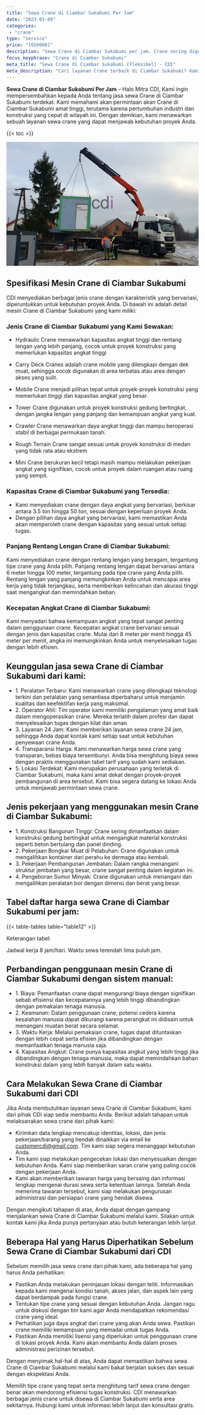 ```yaml
---
title: "Sewa Crane di Ciambar Sukabumi Per Jam"
date: "2023-03-09"
categories:
 - "crane"
type: "service"
price: "[650000]"
description: "Sewa Crane di Ciambar Sukabumi per jam. Crane sering digunakan untuk proyek pembangunan sebagai alat angkat berat yang efisien. Dapatkan penawaran spesial sekarang."
focus_keyphrase: "Crane di Ciambar Sukabumi"
meta_title: "Sewa Crane di Ciambar Sukabumi [Fleksibel] - CDI"
meta_description: "Cari layanan Crane terbaik di Ciambar Sukabumi? Kami menyediakan Crane berkualitas untuk proyek pembangunan. Dapatkan penawaran sekarang."
---
```


**Sewa Crane di Ciambar Sukabumi Per Jam** – Halo Mitra CDI, Kami ingin mempersembahkan kepada Anda tentang jasa sewa Crane di Ciambar Sukabumi terdekat. Kami memahami akan permintaan akan Crane di Ciambar Sukabumi amat tinggi, terutama karena pertumbuhan industri dan konstruksi yang cepat di wilayah ini. Dengan demikian, kami menawarkan sebuah layanan sewa crane yang dapat menjawab kebutuhan proyek Anda.

{{< toc >}}

![Sewa Crane di Ciambar Sukabumi Per Jam](/images/crane/crane-21.jpg)

## Spesifikasi Mesin Crane di Ciambar Sukabumi

CDI menyediakan berbagai jenis crane dengan karakteristik yang bervariasi, diperuntukkan untuk kebutuhan proyek Anda. Di bawah ini adalah detail mesin Crane di Ciambar Sukabumi yang kami miliki:

### Jenis Crane di Ciambar Sukabumi yang Kami Sewakan:

*   Hydraulic Crane menawarkan kapasitas angkat tinggi dan rentang lengan yang lebih panjang, cocok untuk proyek konstruksi yang memerlukan kapasitas angkat tinggi

*   Carry Deck Cranes adalah crane mobile yang dilengkapi dengan dek muat, sehingga cocok digunakan di area terbatas atau area dengan akses yang sulit.
*   Mobile Crane menjadi pilihan tepat untuk proyek-proyek konstruksi yang memerlukan tinggi dan kapasitas angkat yang besar.
*   Tower Crane digunakan untuk proyek konstruksi gedung bertingkat, dengan jangka lengan yang panjang dan kemampuan angkat yang kuat.
*   Crawler Crane menawarkan daya angkat tinggi dan mampu beroperasi stabil di berbagai permukaan tanah.
*   Rough Terrain Crane sangat sesuai untuk proyek konstruksi di medan yang tidak rata atau ekstrem

*   Mini Crane berukuran kecil tetapi masih mampu melakukan pekerjaan angkat yang signifikan, cocok untuk proyek dalam ruangan atau ruang yang sempit.

### Kapasitas Crane di Ciambar Sukabumi yang Tersedia:

*   Kami menyediakan crane dengan daya angkat yang bervariasi, berkisar antara 3.5 ton hingga 50 ton, sesuai dengan keperluan proyek Anda.
*   Dengan pilihan daya angkat yang bervariasi, kami memastikan Anda akan memperoleh crane dengan kapasitas yang sesuai untuk setiap tugas.

### Panjang Rentang Lengan Crane di Ciambar Sukabumi:

Kami menyediakan crane dengan rentang lengan yang beragam, tergantung tipe crane yang Anda pilih. Panjang rentang lengan dapat bervariasi antara 6 meter hingga 100 meter, tergantung pada tipe crane yang Anda pilih. Rentang lengan yang panjang memungkinkan Anda untuk mencapai area kerja yang tidak terjangkau, serta memberikan kelincahan dan akurasi tinggi saat mengangkat dan memindahkan beban.

### Kecepatan Angkat Crane di Ciambar Sukabumi:

Kami menyadari bahwa kemampuan angkat yang tepat sangat penting dalam penggunaan crane. Kecepatan angkat crane bervariasi sesuai dengan jenis dan kapasitas crane. Mulai dari 8 meter per menit hingga 45 meter per menit, angka ini memungkinkan Anda untuk menyelesaikan tugas dengan lebih efisien.

## Keunggulan jasa sewa Crane di Ciambar Sukabumi dari kami:

*   1\. Peralatan Terbaru: Kami menawarkan crane yang dilengkapi teknologi terkini dan peralatan yang senantiasa diperbaharui untuk menjamin kualitas dan keefektifan kerja yang maksimal.
*   2\. Operator Ahli: Tim operator kami memiliki pengalaman yang amat baik dalam mengoperasikan crane. Mereka terlatih dalam profesi dan dapat menyelesaikan tugas dengan kilat dan aman.
*   3\. Layanan 24 Jam: Kami memberikan layanan sewa crane 24 jam, sehingga Anda dapat kontak kami setiap saat untuk kebutuhan penyewaan crane Anda.
*   4\. Transparansi Harga: Kami menawarkan harga sewa crane yang transparan, bebas biaya tersembunyi. Anda bisa menghitung biaya sewa dengan praktis menggunakan tabel tarif yang sudah kami sediakan.
*   5\. Lokasi Terdekat: Kami merupakan perusahaan yang terletak di Ciambar Sukabumi, maka kami amat dekat dengan proyek-proyek pembangunan di area tersebut. Kami bisa segera datang ke lokasi Anda untuk menjawab permintaan sewa crane.

## Jenis pekerjaan yang menggunakan mesin Crane di Ciambar Sukabumi:

*   1\. Konstruksi Bangunan Tinggi: Crane sering dimanfaatkan dalam konstruksi gedung bertingkat untuk mengangkat material konstruksi seperti beton bertulang dan panel dinding.
*   2\. Pekerjaan Bongkar Muat di Pelabuhan: Crane digunakan untuk mengalihkan kontainer dari perahu ke dermaga atau kembali.
*   3\. Pekerjaan Pembangunan Jembatan: Dalam rangka menangani struktur jembatan yang besar, crane sangat penting dalam kegiatan ini.
*   4\. Pengeboran Sumur Minyak: Crane digunakan untuk menangani dan mengalihkan peralatan bor dengan dimensi dan berat yang besar.

## Tabel daftar harga sewa Crane di Ciambar Sukabumi per jam:

{{< table-tables table="table12" >}}

Keterangan tabel:

Jadwal kerja 8 jam/hari. Waktu sewa terendah lima puluh jam.

## Perbandingan penggunaan mesin Crane di Ciambar Sukabumi dengan sistem manual:

*   1\. Biaya: Pemanfaatan crane dapat mengurangi biaya dengan signifikan sebab efisiensi dan kecepatannya yang lebih tinggi dibandingkan dengan pemakaian tenaga manusia.
*   2\. Keamanan: Dalam penggunaan crane, potensi cedera karena kesalahan manusia dapat dikurangi karena perangkat ini didisain untuk menangani muatan berat secara selamat.
*   3\. Waktu Kerja: Melalui pemakaian crane, tugas dapat dituntaskan dengan lebih cepat serta efisien jika dibandingkan dengan memanfaatkan tenaga manusia saja.
*   4\. Kapasitas Angkut: Crane punya kapasitas angkut yang lebih tinggi jika dibandingkan dengan tenaga manusia, maka dapat memindahkan bahan konstruksi dalam yang lebih banyak dalam satu waktu.

## Cara Melakukan Sewa Crane di Ciambar Sukabumi dari CDI

Jika Anda membutuhkan layanan sewa Crane di Ciambar Sukabumi, kami dari pihak CDI siap sedia membantu Anda. Berikut adalah tahapan untuk melaksanakan sewa crane dari pihak kami:

*   Kirimkan data lengkap mencakup identitas, lokasi, dan jenis pekerjaan/barang yang hendak dinaikkan via email ke customercdi@gmail.com. Tim kami siap segera menanggapi kebutuhan Anda.
*   Tim kami siap melakukan pengecekan lokasi dan menyesuaikan dengan kebutuhan Anda. Kami siap memberikan saran crane yang paling cocok dengan pekerjaan Anda.
*   Kami akan memberikan tawaran harga yang bersaing dan informasi lengkap mengenai durasi sewa serta ketentuan lainnya. Setelah Anda menerima tawaran tersebut, kami siap melakukan pengurusan administrasi dan persiapan crane yang hendak disewa.

Dengan mengikuti tahapan di atas, Anda dapat dengan gampang menjalankan sewa Crane di Ciambar Sukabumi melalui kami. Silakan untuk kontak kami jika Anda punya pertanyaan atau butuh keterangan lebih lanjut.

## Beberapa Hal yang Harus Diperhatikan Sebelum Sewa Crane di Ciambar Sukabumi dari CDI

Sebelum memilih jasa sewa crane dari pihak kami, ada beberapa hal yang harus Anda perhatikan:

*   Pastikan Anda melakukan peninjauan lokasi dengan teliti. Informasikan kepada kami mengenai kondisi tanah, akses jalan, dan aspek lain yang dapat berdampak pada fungsi crane.
*   Tentukan tipe crane yang sesuai dengan kebutuhan Anda. Jangan ragu untuk diskusi dengan tim kami agar Anda mendapatkan rekomendasi crane yang ideal.
*   Perhatikan juga daya angkat dari crane yang akan Anda sewa. Pastikan crane memiliki kemampuan yang memadai untuk tugas Anda.
*   Pastikan Anda memiliki lisensi yang diperlukan untuk penggunaan crane di lokasi proyek Anda. Kami akan membantu Anda dalam proses administrasi perizinan tersebut.

Dengan menyimak hal-hal di atas, Anda dapat memastikan bahwa sewa Crane di Ciambar Sukabumi melalui kami bakal berjalan sukses dan sesuai dengan ekspektasi Anda.

Memilih tipe crane yang tepat serta menghitung tarif sewa crane dengan benar akan mendorong efisiensi tugas konstruksi. CDI menawarkan berbagai jenis crane untuk disewa di Ciambar Sukabumi serta area sekitarnya. Hubungi kami untuk informasi lebih lanjut dan konsultasi gratis.